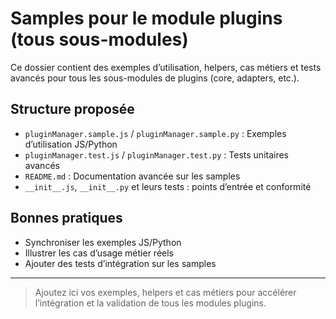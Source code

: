 # Samples pour le module plugins (tous sous-modules)

Ce dossier contient des exemples d’utilisation, helpers, cas métiers et tests avancés pour tous les sous-modules de plugins (core, adapters, etc.).

## Structure proposée

- `pluginManager.sample.js` / `pluginManager.sample.py` : Exemples d’utilisation JS/Python
- `pluginManager.test.js` / `pluginManager.test.py` : Tests unitaires avancés
- `README.md` : Documentation avancée sur les samples
- `__init__.js`, `__init__.py` et leurs tests : points d’entrée et conformité

## Bonnes pratiques
- Synchroniser les exemples JS/Python
- Illustrer les cas d’usage métier réels
- Ajouter des tests d’intégration sur les samples

---

> Ajoutez ici vos exemples, helpers et cas métiers pour accélérer l’intégration et la validation de tous les modules plugins.
